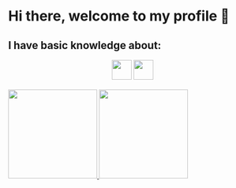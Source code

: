 # Hi there, welcome to my profile 👋

<h2>I have basic knowledge about:</h2>

<div align="center">
<span>  
<img src="https://cdn.jsdelivr.net/gh/devicons/devicon/icons/java/java-original.svg" width="40px" height="40px"/>

<img src="https://cdn.jsdelivr.net/gh/devicons/devicon/icons/linux/linux-original.svg" width="40px" height="40px"/> 
</span>  
</div>
<br>

<div>
<a href="https://github.com/seu-usuário-aqui">
<img loading="lazy" height="180em" src="https://github-readme-stats.vercel.app/api/top-langs/?username=mkdir-victor&layout=compact&langs_count=7&theme=dracula"/>
<img loading="lazy" height="180em" src="https://github-readme-stats.vercel.app/api?username=mkdir-victor&show_icons=true&theme=dracula&include_all_commits=true&count_private=true"/>
</div>

